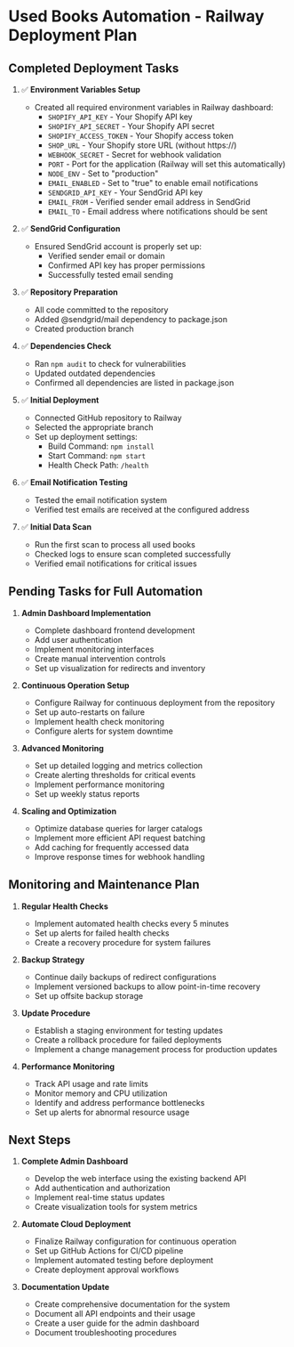 # Used Books Automation - Railway Deployment Plan

## Completed Deployment Tasks

1. ✅ **Environment Variables Setup**
   - Created all required environment variables in Railway dashboard:
     - `SHOPIFY_API_KEY` - Your Shopify API key
     - `SHOPIFY_API_SECRET` - Your Shopify API secret
     - `SHOPIFY_ACCESS_TOKEN` - Your Shopify access token
     - `SHOP_URL` - Your Shopify store URL (without https://)
     - `WEBHOOK_SECRET` - Secret for webhook validation
     - `PORT` - Port for the application (Railway will set this automatically)
     - `NODE_ENV` - Set to "production"
     - `EMAIL_ENABLED` - Set to "true" to enable email notifications
     - `SENDGRID_API_KEY` - Your SendGrid API key
     - `EMAIL_FROM` - Verified sender email address in SendGrid
     - `EMAIL_TO` - Email address where notifications should be sent

2. ✅ **SendGrid Configuration**
   - Ensured SendGrid account is properly set up:
     - Verified sender email or domain
     - Confirmed API key has proper permissions
     - Successfully tested email sending

3. ✅ **Repository Preparation**
   - All code committed to the repository
   - Added @sendgrid/mail dependency to package.json
   - Created production branch

4. ✅ **Dependencies Check**
   - Ran `npm audit` to check for vulnerabilities
   - Updated outdated dependencies
   - Confirmed all dependencies are listed in package.json

5. ✅ **Initial Deployment**
   - Connected GitHub repository to Railway
   - Selected the appropriate branch
   - Set up deployment settings:
     - Build Command: `npm install`
     - Start Command: `npm start`
     - Health Check Path: `/health`

6. ✅ **Email Notification Testing**
   - Tested the email notification system
   - Verified test emails are received at the configured address

7. ✅ **Initial Data Scan**
   - Run the first scan to process all used books
   - Checked logs to ensure scan completed successfully
   - Verified email notifications for critical issues

## Pending Tasks for Full Automation

1. **Admin Dashboard Implementation**
   - Complete dashboard frontend development
   - Add user authentication
   - Implement monitoring interfaces
   - Create manual intervention controls
   - Set up visualization for redirects and inventory

2. **Continuous Operation Setup**
   - Configure Railway for continuous deployment from the repository
   - Set up auto-restarts on failure
   - Implement health check monitoring
   - Configure alerts for system downtime

3. **Advanced Monitoring**
   - Set up detailed logging and metrics collection
   - Create alerting thresholds for critical events
   - Implement performance monitoring
   - Set up weekly status reports

4. **Scaling and Optimization**
   - Optimize database queries for larger catalogs
   - Implement more efficient API request batching
   - Add caching for frequently accessed data
   - Improve response times for webhook handling

## Monitoring and Maintenance Plan

1. **Regular Health Checks**
   - Implement automated health checks every 5 minutes
   - Set up alerts for failed health checks
   - Create a recovery procedure for system failures

2. **Backup Strategy**
   - Continue daily backups of redirect configurations
   - Implement versioned backups to allow point-in-time recovery
   - Set up offsite backup storage

3. **Update Procedure**
   - Establish a staging environment for testing updates
   - Create a rollback procedure for failed deployments
   - Implement a change management process for production updates

4. **Performance Monitoring**
   - Track API usage and rate limits
   - Monitor memory and CPU utilization
   - Identify and address performance bottlenecks
   - Set up alerts for abnormal resource usage

## Next Steps

1. **Complete Admin Dashboard**
   - Develop the web interface using the existing backend API
   - Add authentication and authorization
   - Implement real-time status updates
   - Create visualization tools for system metrics

2. **Automate Cloud Deployment**
   - Finalize Railway configuration for continuous operation
   - Set up GitHub Actions for CI/CD pipeline
   - Implement automated testing before deployment
   - Create deployment approval workflows

3. **Documentation Update**
   - Create comprehensive documentation for the system
   - Document all API endpoints and their usage
   - Create a user guide for the admin dashboard
   - Document troubleshooting procedures
